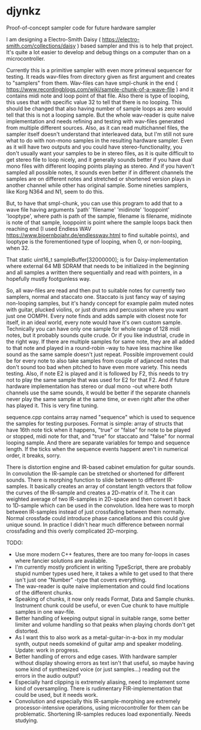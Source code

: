 # djynkz
Proof-of-concept sampler code for future hardware sampler

I am designing a Electro-Smith Daisy ( https://electro-smith.com/collections/daisy ) based sampler and this is to help that project. It's quite a lot easier to develop and debug things on a computer than on a microcontroller.

Currently this is a primitive sampler with even more primeval sequencer for testing. It reads wav-files from directory given as first argument and creates to "samplers" from them. Wav-files can have smpl-chunk in the end ( https://www.recordingblogs.com/wiki/sample-chunk-of-a-wave-file ) and it contains midi note and loop point of that file. Also there is type of looping, this uses that with specific value 32 to tell that there is no looping. This should be changed that also having number of sample loops as zero would tell that this is not a looping sample. But the whole wav-reader is quite naive implementation and needs refining and testing with wav-files generated from multiple different sources. Also, as it can read multichannel files, the sampler itself doesn't understand that interleaved data, but I'm still not sure what to do with non-mono samples in the resulting hardware sampler. Even as it will have two outputs and you could have stereo-functionality, you don't usually want your samples to be in stereo files, as it is quite difficult to get stereo file to loop nicely, and it generally sounds better if you have dual mono files with different looping points playing as stereo. And if you haven't sampled all possible notes, it sounds even better if in different channels the samples are on different notes and stretched or shortened version plays in another channel while other has original sample. Some nineties samplers, like Korg N364 and N1, seem to do this.

But, to have that smpl-chunk, you can use this program to add that to a wave file having arguments 'path' 'filename' 'midinote' 'looppoint' 'looptype', where path is path of the sample, filename is filename, midinote is note of that sample, looppoint is point where the sample loops back then reaching end (I used Endless WAV https://www.bjoernbojahr.de/endlesswav.html to find suitable points), and looptype is the forementioned type of looping, when 0, or non-looping, when 32.

That
static uint16_t sampleBuffer[32000000];
is for Daisy-implementation where external 64 MB SDRAM that needs to be initialized in the beginning and all samples a written there sequentially and read with pointers, in a hopefully mustly footgunless way.

So, all wav-files are read and then put to suitable notes for currently two samplers, normal and staccato one. Staccato is just fancy way of saying non-looping samples, but it's handy concept for example palm muted notes with guitar, plucked violins, or just drums and percussion where you want just one OOMPH. Every note finds and adds sample with closest note for itself, in an ideal world, every note would have it's own custom sample. Technically you can have only one sample for whole range of 128 midi notes, but it probably sounds quite crude. Or if you like industrial, crude in the right way. If there are multiple samples for same note, they are all added to that note and played in a round-robin -way to have less machine like sound as the same sample doesn't just repeat. Possible improvement could be for every note to also take samples from couple of adjanced notes that don't sound too bad when pitched to have even more variety. This needs testing. Also, if note E2 is played and it is followed by F2, this needs to try not to play the same sample that was used for E2 for that F2. And if future hardware implementation has stereo or dual mono -out where both channels use the same sounds, it would be better if the separate channels never play the same sample at the same time, or even right after the other has played it. This is very fine tuning.

sequence.cpp contains array named "sequence" which is used to sequence the samples for testing purposes. Format is simple: array of structs that have 16th note tick when it happens, "true" or "false" for note to be played or stopped, midi note for that, and "true" for staccato and "false" for normal looping sample. And there are separate variables for tempo and sequence length. If the ticks when the sequence events happent aren't in numerical order, it breaks, sorry.

There is distortion engine and IR-based cabinet emulation for guitar sounds. In convolution the IR-sample can be stretched or shortened for different sounds. There is morphing function to slide between to different IR-samples. It basically creates an array of constant length vectors that follow the curves of the IR-sample and creates a 2D-matrix of it. The it can weighted average of two IR-samples in 2D-space and then convert it back to 1D-sample which can be used in the convolution. Idea here was to morph between IR-samples instead of just crossfading between them normally. Normal crossfade could introduce phase cancellations and this could give unique sound. In practice I didn't hear much difference between normal crossfading and this overly complicated 2D-morping.

TODO:
- Use more modern C++ features, there are too many for-loops in cases where fancier solutions are available.
- I'm currently mostly proficient in writing TypeScript, there are probably stupid number types used here, it takes a while to get used to that there isn't just one "Number" -type that covers everything.
- The wav-reader is quite naive implementation and could find locations of the different chunks.
- Speaking of chunks, it now only reads Format, Data and Sample chunks. Instrument chunk could be useful, or even Cue chunk to have multiple samples in one wav-file.
- Better handling of keeping output signal in suitable range, some better limiter and volume handling so that peaks when playing chords don't get distorted.
- As I want this to also work as a metal-guitar-in-a-box in my modular synth, output needs somekind of guitar amp and speaker modeling. Update: work in progress.
- Better handling of errors and edge cases. With hardware sampler without display showing errors as text isn't that useful, so maybe having some kind of synthesized voice (or just samples...) reading out the errors in the audio output?
- Especially hard clipping is extremely aliasing, need to implement some kind of oversampling. There is rudimentary FIR-implementation that could be used, but it needs work.
- Convolution and especially this IR-sample-morphing are extremely processor-intensive operations, using microcontroller for them can be problematic. Shortening IR-samples reduces load exponentially. Needs studying.